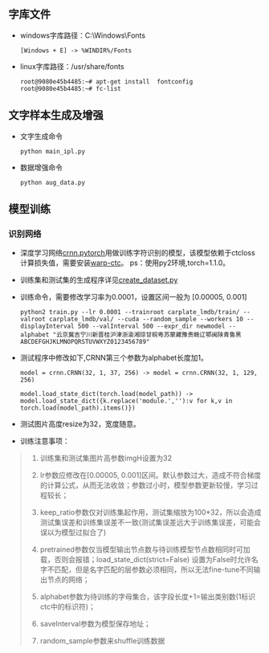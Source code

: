 ## 字库文件

- windows字库路径：C:\Windows\Fonts
  
    `[Windows + E] -> %WINDIR%/Fonts`

- linux字库路径：/usr/share/fonts
  
    `root@9080e45b4485:~# apt-get install  fontconfig   root@9080e45b4485:~# fc-list`

## 文字样本生成及增强

- 文字生成命令
  
    `python main_ipl.py`

- 数据增强命令
  
    `python aug_data.py`

## 模型训练

### 识别网络

- 深度学习网络[crnn.pytorch](https://github.com/meijieru/crnn.pytorch)用做训练字符识别的模型，该模型依赖于ctcloss计算损失值，需要安装[warp-ctc](https://github.com/SeanNaren/warp-ctc)。  ps：使用py2环境,torch=1.1.0。

- 训练集和测试集的生成程序详见[create_dataset.py](https://github.com/bgshih/crnn/blob/master/tool/create_dataset.py)

- 训练命令，需要修改学习率为0.0001，设置区间一般为 [0.00005, 0.001]
  
    `python2 train.py --lr 0.0001 --trainroot carplate_lmdb/train/ --valroot carplate_lmdb/val/ --cuda --random_sample --workers 10 --displayInterval 500 --valInterval 500 --expr_dir newmodel --alphabet "云京冀吉宁川新晋桂沪津浙渝湘琼甘皖粤苏蒙藏豫贵赣辽鄂闽陕青鲁黑ABCDEFGHJKLMNOPQRSTUVWXYZ0123456789"`

- 测试程序中修改如下,CRNN第三个参数为alphabet长度加1。
  
    `model = crnn.CRNN(32, 1, 37, 256) -> model = crnn.CRNN(32, 1, 129, 256)`  
  
    `model.load_state_dict(torch.load(model_path)) -> model.load_state_dict({k.replace('module.',''):v for k,v in torch.load(model_path).items()})`

- 测试图片高度resize为32，宽度随意。

- 训练注意事项：

> 1. 训练集和测试集图片高参数imgH设置为32
> 
> 2. lr参数应修改在[0.00005, 0.001]区间。默认参数过大，造成不符合梯度的计算公式，从而无法收敛；参数过小时，模型参数更新较慢，学习过程较长；
> 
> 3. keep_ratio参数仅对训练集起作用，测试集缩放为100\*32，所以会造成测试集误差和训练集误差不一致(测试集误差远大于训练集误差，可能会误以为模型过拟合了)
> 
> 4. pretrained参数仅当模型输出节点数与待训练模型节点数相同时可加载，否则会报错；load_state_dict(strict=False) 设置为False时允许名字不匹配，但是名字匹配的层参数必须相同，所以无法fine-tune不同输出节点的网络；
> 
> 5. alphabet参数为待训练的字母集合，该字段长度+1=输出类别数(1标识ctc中的标识符)；
> 
> 6. saveInterval参数为模型保存地址；
> 
> 7. random_sample参数来shuffle训练数据
